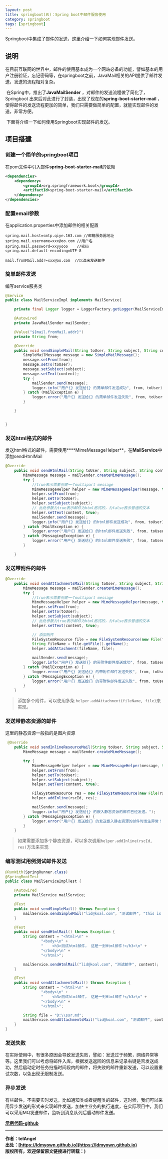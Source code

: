```yaml
---
layout: post
title: springboot(五)：Spring boot中邮件服务使用
category: springboot
tags: [springboot]
---
```


Springboot中集成了邮件的发送，这里介绍一下如何实现邮件发送。

## 说明

​	在目前互联网的世界中，邮件的使用基本成为一个网站必备的功能，譬如基本的用户注册验证，忘记密码等，在springboot之前，JavaMail相关的API提供了邮件发送，发送的流程相对复杂。

​	在Spring中，推出了**JavaMailSender** ，对邮件的发送流程做了简化了，Springboot 出来后对此进行了封装，出现了现在的**spring-boot-starter-mail** ，使得邮件的发送流程更加的简单，我们只需要做简单的配置，就能实现邮件的发送，非常方便。

​	下面将介绍一下如何使用Springboot实现邮件的发送。



## 项目搭建

### 创建一个简单的springboot项目

在pom文件中引入邮件**spring-boot-starter-mail**的依赖

~~~xml
<dependencies>
	<dependency> 
	    <groupId>org.springframework.boot</groupId>
	    <artifactId>spring-boot-starter-mail</artifactId>
	</dependency> 
</dependencies>
~~~

### 配置email参数

在application.properties中添加邮件的相关配置

~~~properties
spring.mail.host=smtp.qiye.163.com //邮箱服务器地址
spring.mail.username=xxx@oo.com //用户名
spring.mail.password=xxyyooo    //密码
spring.mail.default-encoding=UTF-8

mail.fromMail.addr=xxx@oo.com  //以谁来发送邮件
~~~

### 简单邮件发送

编写service服务类

~~~java
@Service
public class MailServiceImpl implements MailService{

    private final Logger logger = LoggerFactory.getLogger(MailServiceImpl.class);

    @Autowired
    private JavaMailSender mailSender;

    @Value("${mail.fromMail.addr}")
    private String from;

    @Override
    public void sendSimpleMail(String toUser, String subject, String content) {
        SimpleMailMessage message = new SimpleMailMessage();
        message.setFrom(from);
        message.setTo(toUser);
        message.setSubject(subject);
        message.setText(content);
        try {
            mailSender.send(message);
            logger.info("用户{} 发送给{} 的简单邮件发送成功", from, toUser);
        } catch (MailException e) {
            logger.error("用户{} 发送给{} 的简单邮件发送失败", from, toUser, e);
        }

    }


}
~~~



### 发送html格式的邮件

发送html格式的邮件，需要使用****MimeMessageHelper**，在**MailService**中添加sendHtmlMail

~~~java
@Override
    public void sendHtmlMail(String toUser, String subject, String content) {
        MimeMessage message = mailSender.createMimeMessage();
        try {
            //true表示需要创建一个multipart message
            MimeMessageHelper helper = new MimeMessageHelper(message, true);
            helper.setFrom(from);
            helper.setTo(toUser);
            helper.setSubject(subject);
          	// 此处参数为true表示邮件为html格式的，为false表示普通的文本
            helper.setText(content, true);
            mailSender.send(message);
            logger.info("用户{} 发送给{} 的html邮件发送成功", from, toUser);
        } catch (MailException e) {
            logger.error("用户{} 发送给{} 的html邮件发送失败", from, toUser, e);
        } catch (MessagingException e) {
            logger.error("用户{} 发送给{} 的html邮件发送失败", from, toUser, e);
        }

    }
~~~



### 发送带附件的邮件

~~~java
@Override
    public void sendAttachmentsMail(String toUser, String subject, String content, String filePath) {
        MimeMessage message = mailSender.createMimeMessage();
        try {
            //true表示需要创建一个multipart message
            MimeMessageHelper helper = new MimeMessageHelper(message, true);
            helper.setFrom(from);
            helper.setTo(toUser);
            helper.setSubject(subject);
            // 此处参数为true表示邮件为html格式的，为false表示普通的文本
            helper.setText(content, true);

            // 添加附件
            FileSystemResource file = new FileSystemResource(new File(filePath));
            String fileName = file.getFile().getName();
            helper.addAttachment(fileName, file);

            mailSender.send(message);
            logger.info("用户{} 发送给{} 的带附件邮件发送成功", from, toUser);
        } catch (MailException e) {
            logger.error("用户{} 发送给{} 的带附件邮件发送失败", from, toUser, e);
        } catch (MessagingException e) {
            logger.error("用户{} 发送给{} 的带附件邮件发送失败", from, toUser, e);
        }
    }
~~~

> 添加多个附件，可以使用多条 ```helper.addAttachment(fileName, file)```来实现。

### 发送带静态资源的邮件

这里的静态资源一般指的是图片资源

~~~java
 @Override
    public void sendInlineResourceMail(String toUser, String subject, String content, String rscPath, String rscId) {
        MimeMessage message = mailSender.createMimeMessage();

        try {
            MimeMessageHelper helper = new MimeMessageHelper(message, true);
            helper.setFrom(from);
            helper.setTo(toUser);
            helper.setSubject(subject);
            helper.setText(content, true);

            FileSystemResource res = new FileSystemResource(new File(rscPath));
            helper.addInline(rscId, res);

            mailSender.send(message);
            logger.info("用户{} 发送给{} 的嵌入静态资源的邮件已经发送。");
        } catch (MessagingException e) {
            logger.error("用户{} 发送给{} 的发送嵌入静态资源的邮件时发生异常！", e);
        }
    }
~~~

> 如果需要添加多个静态资源，可以多次调用```helper.addInline(rscId, res)```方法来实现



### 编写测试用例测试邮件发送

~~~java
@RunWith(SpringRunner.class)
@SpringBootTest
public class MailServiceImplTest {

    @Autowired
    private MailService mailService;

    @Test
    public void sendSimpleMail() throws Exception {
        mailService.sendSimpleMail("lid@koal.com", "测试邮件", "this is just a test");
    }

    @Test
    public void sendHtmlMail() throws Exception {
        String content = "<html>\n" +
                "<body>\n" +
                "    <h3>测试html邮件， 这是一封Html邮件!</h3>\n" +
                "</body>\n" +
                "</html>";

        mailService.sendHtmlMail("lid@koal.com", "测试邮件", content);
    }

    @Test
    public void sendAttachmentsMail() throws Exception {
        String content = "<html>\n" +
                "<body>\n" +
                "    <h3>测试html邮件， 这是一封Html邮件!</h3>\n" +
                "</body>\n" +
                "</html>";

        String file = "D:\\ssr.md";
        mailService.sendAttachmentsMail("lid@koal.com", "测试邮件", content, file);
    }
}
~~~



### 发送失败

在实际使用中，有很多原因会导致发送失败，譬如：发送过于频繁，网络异常等等。这里我们可以考虑将邮件入库，根据发送返回的信息来记录右键是否发送成功，然后启动定时任务扫描时间段内的邮件，将失败的邮件重新发送，可以设置重试次数，以免出现无限制发送。



### 异步发送

有些邮件，不需要实时发送，比如通知类或者提醒类的邮件，这时候，我们可以采用异步发送的形式来实现邮件发送，加快主业务的执行速度，在实际项目中，我们可以采用MQ发送邮件，监听到消息队列后启动邮件发送。




**[示例代码-github](**https://github.com/ldmyown/springboot-learning**)**

-------------

**作者：telAngel**  
**出处：[https://ldmyown.github.io](https://ldmyown.github.io)**      
**版权所有，欢迎保留原文链接进行转载：)**